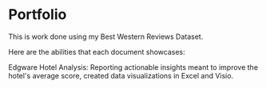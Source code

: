 # Portfolio
This is work done using my Best Western Reviews Dataset. 

Here are the abilities that each document showcases:

Edgware Hotel Analysis: Reporting actionable insights meant to improve the hotel's average score, created data visualizations in Excel and Visio.

